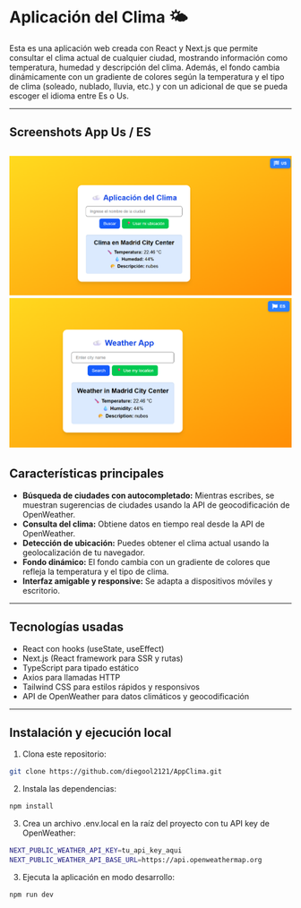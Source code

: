# Aplicación del Clima 🌤️

Esta es una aplicación web creada con React y Next.js que permite consultar el clima actual de cualquier ciudad, mostrando información como temperatura, humedad y descripción del clima. Además, el fondo cambia dinámicamente con un gradiente de colores según la temperatura y el tipo de clima (soleado, nublado, lluvia, etc.) y con un adicional de que se pueda escoger el idioma entre Es o Us.

---
## Screenshots App Us / ES
![ES](src/assets/es.png)
![US](src/assets/us.png)
---

## Características principales

- **Búsqueda de ciudades con autocompletado:** Mientras escribes, se muestran sugerencias de ciudades usando la API de geocodificación de OpenWeather.
- **Consulta del clima:** Obtiene datos en tiempo real desde la API de OpenWeather.
- **Detección de ubicación:** Puedes obtener el clima actual usando la geolocalización de tu navegador.
- **Fondo dinámico:** El fondo cambia con un gradiente de colores que refleja la temperatura y el tipo de clima.
- **Interfaz amigable y responsive:** Se adapta a dispositivos móviles y escritorio.

---

## Tecnologías usadas

- React con hooks (useState, useEffect)
- Next.js (React framework para SSR y rutas)
- TypeScript para tipado estático
- Axios para llamadas HTTP
- Tailwind CSS para estilos rápidos y responsivos
- API de OpenWeather para datos climáticos y geocodificación

---

## Instalación y ejecución local

1. Clona este repositorio:

```bash
git clone https://github.com/diegool2121/AppClima.git
```

2. Instala las dependencias:
```bash
npm install
```
3. Crea un archivo .env.local en la raíz del proyecto con tu API key de OpenWeather:
```bash
NEXT_PUBLIC_WEATHER_API_KEY=tu_api_key_aqui
NEXT_PUBLIC_WEATHER_API_BASE_URL=https://api.openweathermap.org
```
3. Ejecuta la aplicación en modo desarrollo:
```bash
npm run dev
```